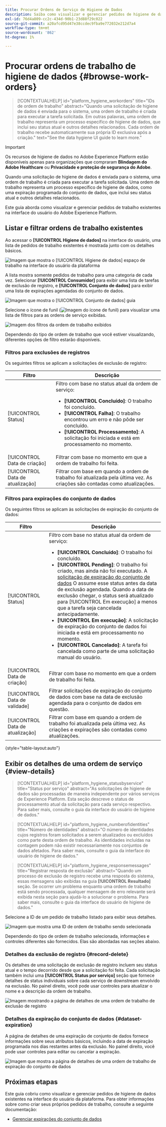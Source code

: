```yaml
---
title: Procurar Ordens de Serviço de Higiene de Dados
description: Saiba como visualizar e gerenciar pedidos de higiene de dados existentes na interface do usuário do Adobe Experience Platform.
exl-id: 76d4a809-cc2c-434d-90b1-23d88f29c022
source-git-commit: a20afcd95d47e38ccdec9fba9e772032e212d7a4
workflow-type: tm+mt
source-wordcount: '862'
ht-degree: 1%

---
```


# Procurar ordens de trabalho de higiene de dados {#browse-work-orders}

>[!CONTEXTUALHELP]
>id="platform_hygiene_workorders"
>title="IDs de ordem de trabalho"
>abstract="Quando uma solicitação de higiene de dados é enviada para o sistema, uma ordem de trabalho é criada para executar a tarefa solicitada. Em outras palavras, uma ordem de trabalho representa um processo específico de higiene de dados, que inclui seu status atual e outros detalhes relacionados. Cada ordem de trabalho recebe automaticamente sua própria ID exclusiva após a criação."
>text="See the data hygiene UI guide to learn more."

>[!IMPORTANT]
>
>Os recursos de higiene de dados no Adobe Experience Platform estão disponíveis apenas para organizações que compraram **Blindagem do Adobe Healthcare** ou **Privacidade e proteção de segurança do Adobe**.

Quando uma solicitação de higiene de dados é enviada para o sistema, uma ordem de trabalho é criada para executar a tarefa solicitada. Uma ordem de trabalho representa um processo específico de higiene de dados, como uma expiração programada do conjunto de dados, que inclui seu status atual e outros detalhes relacionados.

Este guia aborda como visualizar e gerenciar pedidos de trabalho existentes na interface do usuário do Adobe Experience Platform.

## Listar e filtrar ordens de trabalho existentes

Ao acessar o **[!UICONTROL Higiene de dados]** na interface do usuário, uma lista de pedidos de trabalho existentes é mostrada junto com os detalhes básicos.

![Imagem que mostra o [!UICONTROL Higiene de dados] espaço de trabalho na interface do usuário da plataforma](../images/ui/browse/work-order-list.png)

A lista mostra somente pedidos de trabalho para uma categoria de cada vez. Selecionar **[!UICONTROL Consumidor]** para exibir uma lista de tarefas de exclusão de registro, e **[!UICONTROL Conjunto de dados]** para exibir uma lista de expirações agendadas do conjunto de dados.

![Imagem que mostra o [!UICONTROL Conjunto de dados] guia](../images/ui/browse/dataset-tab.png)

Selecione o ícone de funil (![Imagem do ícone de funil](../images/ui/browse/funnel-icon.png)) para visualizar uma lista de filtros para as ordens de serviço exibidas.

![Imagem dos filtros da ordem de trabalho exibidos](../images/ui/browse/filters.png)

Dependendo do tipo de ordem de trabalho que você estiver visualizando, diferentes opções de filtro estarão disponíveis.

### Filtros para exclusões de registros

Os seguintes filtros se aplicam a solicitações de exclusão de registro:

| Filtro | Descrição |
| --- | --- |
| [!UICONTROL Status] | Filtro com base no status atual da ordem de serviço:<ul><li>**[!UICONTROL Concluído]**: O trabalho foi concluído.</li><li>**[!UICONTROL Falha]**: O trabalho encontrou um erro e não pôde ser concluído.</li><li>**[!UICONTROL Processamento]**: A solicitação foi iniciada e está em processamento no momento.</li></ul> |
| [!UICONTROL Data de criação] | Filtrar com base no momento em que a ordem de trabalho foi feita. |
| [!UICONTROL Data de atualização] | Filtrar com base em quando a ordem de trabalho foi atualizada pela última vez. As criações são contadas como atualizações. |

### Filtros para expirações do conjunto de dados

Os seguintes filtros se aplicam às solicitações de expiração do conjunto de dados:

| Filtro | Descrição |
| --- | --- |
| [!UICONTROL Status] | Filtro com base no status atual da ordem de serviço:<ul><li>**[!UICONTROL Concluído]**: O trabalho foi concluído.</li><li>**[!UICONTROL Pending]**: O trabalho foi criado, mas ainda não foi executado. A [solicitação de expiração do conjunto de dados](./dataset-expiration.md) O assume esse status antes da data de exclusão agendada. Quando a data de exclusão chegar, o status será atualizado para [!UICONTROL Em execução] a menos que a tarefa seja cancelada antecipadamente.</li><li>**[!UICONTROL Em execução]**: A solicitação de expiração do conjunto de dados foi iniciada e está em processamento no momento.</li><li>**[!UICONTROL Cancelado]**: A tarefa foi cancelada como parte de uma solicitação manual do usuário.</li></ul> |
| [!UICONTROL Data de criação] | Filtrar com base no momento em que a ordem de trabalho foi feita. |
| [!UICONTROL Data de validade] | Filtrar solicitações de expiração do conjunto de dados com base na data de exclusão agendada para o conjunto de dados em questão. |
| [!UICONTROL Data de atualização] | Filtrar com base em quando a ordem de trabalho foi atualizada pela última vez. As criações e expirações são contadas como atualizações. |

{style="table-layout:auto"}

## Exibir os detalhes de uma ordem de serviço {#view-details}

>[!CONTEXTUALHELP]
>id="platform_hygiene_statusbyservice"
>title="Status por serviço"
>abstract="As solicitações de higiene de dados são processadas de maneira independente por vários serviços de Experience Platform. Esta seção descreve o status de processamento atual da solicitação para cada serviço respectivo. Para saber mais, consulte o guia da interface do usuário de higiene de dados."

>[!CONTEXTUALHELP]
>id="platform_hygiene_numberofidentities"
>title="Número de identidades"
>abstract="O número de identidades cujos registros foram solicitados a serem atualizados ou excluídos como parte desta ordem de trabalho. As identidades incluídas na contagem podem não existir necessariamente nos conjuntos de dados afetados. Para saber mais, consulte o guia da interface do usuário de higiene de dados."

>[!CONTEXTUALHELP]
>id="platform_hygiene_responsemessages"
>title="Registrar resposta de exclusão"
>abstract="Quando um processo de exclusão de registro recebe uma resposta do sistema, essas mensagens são exibidas na guia **[!UICONTROL Resultado]** seção. Se ocorrer um problema enquanto uma ordem de trabalho está sendo processada, qualquer mensagem de erro relevante será exibida nesta seção para ajudá-lo a solucionar o problema. Para saber mais, consulte o guia da interface do usuário de higiene de dados."

Selecione a ID de um pedido de trabalho listado para exibir seus detalhes.

![Imagem que mostra uma ID de ordem de trabalho sendo selecionada](../images/ui/browse/select-work-order.png)

Dependendo do tipo de ordem de trabalho selecionada, informações e controles diferentes são fornecidos. Elas são abordadas nas seções abaixo.

### Detalhes da exclusão de registro {#record-delete}

Os detalhes de uma solicitação de exclusão de registro incluem seu status atual e o tempo decorrido desde que a solicitação foi feita. Cada solicitação também inclui uma **[!UICONTROL Status por serviço]** seção que fornece detalhes de status individuais sobre cada serviço de downstream envolvido na exclusão. No painel direito, você pode usar controles para atualizar o nome e a descrição da ordem de trabalho.

![Imagem mostrando a página de detalhes de uma ordem de trabalho de exclusão de registro](../images/ui/browse/record-delete-details.png)

### Detalhes da expiração do conjunto de dados {#dataset-expiration}

A página de detalhes de uma expiração de conjunto de dados fornece informações sobre seus atributos básicos, incluindo a data de expiração programada nos dias restantes antes da exclusão. No painel direito, você pode usar controles para editar ou cancelar a expiração.

![Imagem que mostra a página de detalhes de uma ordem de trabalho de expiração do conjunto de dados](../images/ui/browse/ttl-details.png)

## Próximas etapas

Este guia cobriu como visualizar e gerenciar pedidos de higiene de dados existentes na interface do usuário da plataforma. Para obter informações sobre como criar seus próprios pedidos de trabalho, consulte a seguinte documentação:

* [Gerenciar expirações do conjunto de dados](./dataset-expiration.md)
<!-- * [Manage record deletes](./record-delete.md) -->
